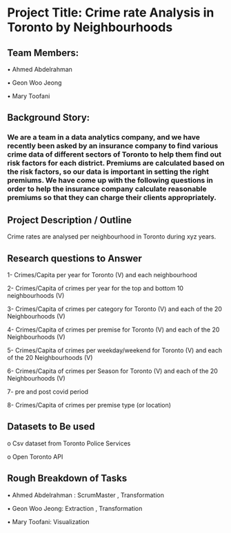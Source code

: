 
# Project Title: Crime rate Analysis in Toronto by Neighbourhoods 

## Team Members:

•	Ahmed Abdelrahman

•	Geon Woo Jeong

•	Mary Toofani

## Background Story: 

### We are a team in a data analytics company, and we have recently been asked by an insurance company to find various crime data of different sectors of Toronto to help them find out risk factors for each district. Premiums are calculated based on the risk factors, so our data is important in setting the right premiums. We have come up with the following questions in order to help the insurance company calculate reasonable premiums so that they can charge their clients appropriately. 

##	Project Description / Outline

Crime rates are analysed per neighbourhood in Toronto during xyz years.

## Research questions to Answer

1- Crimes/Capita per year for Toronto (V) and each neighbourhood

2- Crimes/Capita of crimes per year for the top and bottom 10 neighbourhoods (V)

3- Crimes/Capita of crimes per category for Toronto (V) and each of the 20 Neighbourhoods (V)

4- Crimes/Capita of crimes per premise for Toronto (V) and each of the 20 Neighbourhoods (V)

5- Crimes/Capita of crimes per weekday/weekend for Toronto (V) and each of the 20 Neighbourhoods (V)

6- Crimes/Capita of crimes per Season for Toronto (V) and each of the 20 Neighbourhoods (V)

7- pre and post covid period

8- Crimes/Capita of crimes per premise type (or location)


##	Datasets to Be used

o	Csv dataset from Toronto Police Services

o	Open Toronto API

## Rough Breakdown of Tasks

•	Ahmed Abdelrahman : ScrumMaster , Transformation

•	Geon Woo Jeong: Extraction , Transformation

•	Mary Toofani: Visualization


